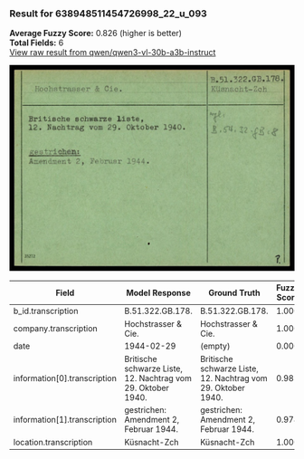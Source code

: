 ### Result for 638948511454726998_22_u_093
**Average Fuzzy Score:** 0.826 (higher is better)<br>
**Total Fields:** 6<br>
[View raw result from qwen/qwen3-vl-30b-a3b-instruct](https://github.com/RISE-UNIBAS/humanities_data_benchmark/blob/main/results/2025-10-24/T0334/request_T0334_638948511454726998_22_u_093.json)

<img src="https://github.com/RISE-UNIBAS/humanities_data_benchmark/blob/main/benchmarks/blacklist/images/638948511454726998_22_u_093.jpg?raw=true" alt="638948511454726998_22_u_093" width="600px">

| Field | Model Response | Ground Truth | Fuzzy Score | Match |
|-------|----------------|--------------|-------------|-------|
| b_id.transcription | B.51.322.GB.178. | B.51.322.GB.178. | 1.000 | ✅ |
| company.transcription | Hochstrasser & Cie. | Hochstrasser & Cie. | 1.000 | ✅ |
| date | 1944-02-29 | (empty) | 0.000 | ❌ |
| information[0].transcription | Britische schwarze Liste, 12. Nachtrag vom 29. Oktober 1940. | Britische schwarze Liste,<br>12. Nachtrag vom 29. Oktober 1940. | 0.983 | ✅ |
| information[1].transcription | gestrichen: Amendment 2, Februar 1944. | gestrichen:<br>Amendment 2, Februar 1944. | 0.974 | ✅ |
| location.transcription | Küsnacht-Zch | Küsnacht-Zch | 1.000 | ✅ |
